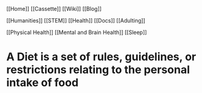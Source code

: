 [[Home]]
[[Cassette]]
[[Wiki]]
[[Blog]]

[[Humanities]]
[[STEM]]
[[Health]]
[[Docs]]
[[Adulting]]

[[Physical Health]]
[[Mental and Brain Health]]
[[Sleep]]

# A Diet is a set of rules, guidelines, or restrictions relating to the personal intake of food


